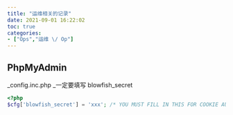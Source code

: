 ```yaml
---
title: "运维相关的记录"
date: 2021-09-01 16:22:02
toc: true
categories:
- ["Ops","运维 \/ Op"]
---
```


## PhpMyAdmin

_config.inc.php _一定要填写 blowfish_secret



```php
<?php
$cfg['blowfish_secret'] = 'xxx'; /* YOU MUST FILL IN THIS FOR COOKIE AUTH! */
```

